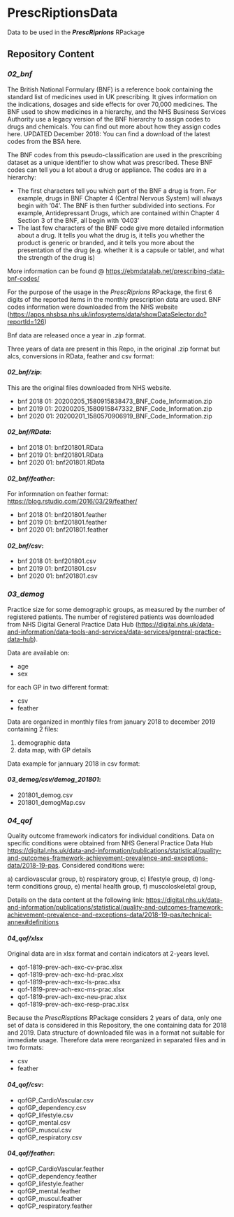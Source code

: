 # **PrescRiptionsData**
Data to be used in the ***PrescRiprions*** RPackage

## **Repository Content**

### ***02_bnf***

The British National Formulary (BNF) is a reference book containing the standard list of medicines used in UK prescribing. It gives information on the indications, dosages and side effects for over 70,000 medicines. The BNF used to show medicines in a hierarchy, and the NHS Business Services Authority use a legacy version of the BNF hierarchy to assign codes to drugs and chemicals. You can find out more about how they assign codes here. UPDATED December 2018: You can find a download of the latest codes from the BSA here.

The BNF codes from this pseudo-classification are used in the prescribing dataset as a unique identifier to show what was prescribed. These BNF codes can tell you a lot about a drug or appliance. The codes are in a hierarchy:

  + The first characters tell you which part of the BNF a drug is from. For example, drugs in BNF Chapter 4 (Central Nervous System) will always begin with ’04’. The BNF is then further subdivided into sections. For example, Antidepressant Drugs, which are contained within Chapter 4 Section 3 of the BNF, all begin with ‘0403’
  + The last few characters of the BNF code give more detailed information about a drug. It tells you what the drug is, it tells you whether the product is generic or branded, and it tells you more about the presentation of the drug (e.g. whether it is a capsule or tablet, and what the strength of the drug is)

More information can be found @ https://ebmdatalab.net/prescribing-data-bnf-codes/

For the purpose of the usage in the *PrescRiprions* RPackage, the first 6 digits of the reported items in the monthly prescription data are used. 
BNF codes information were downloaded from the NHS website (https://apps.nhsbsa.nhs.uk/infosystems/data/showDataSelector.do?reportId=126)

Bnf data are released once a year in *.zip* format.

Three years of data are present in this Repo, in the original .zip format but alcs, conversions in RData, feather and csv format: 

#### *02_bnf/zip*:
This are the original files downloaded from NHS website.

  * bnf 2018 01: 20200205_1580915838473_BNF_Code_Information.zip
  * bnf 2019 01: 20200205_1580915847332_BNF_Code_Information.zip
  * bnf 2020 01: 20200201_1580570906919_BNF_Code_Information.zip
  
#### *02_bnf/RData*:

  * bnf 2018 01: bnf201801.RData
  * bnf 2019 01: bnf201801.RData
  * bnf 2020 01: bnf201801.RData

#### *02_bnf/feather*:

For informnation on feather format: https://blog.rstudio.com/2016/03/29/feather/

  * bnf 2018 01: bnf201801.feather
  * bnf 2019 01: bnf201801.feather
  * bnf 2020 01: bnf201801.feather
  
#### *02_bnf/csv*:

  * bnf 2018 01: bnf201801.csv
  * bnf 2019 01: bnf201801.csv
  * bnf 2020 01: bnf201801.csv


### ***03_demog***

Practice size for some demographic groups, as measured by the number of registered patients. 
The number of registered patients was downloaded from NHS Digital General Practice Data Hub (https://digital.nhs.uk/data-and-information/data-tools-and-services/data-services/general-practice-data-hub). 

Data are available on: 

  * age
  * sex
  
for each GP in two different format: 

  * csv
  * feather

Data are organized in monthly files from january 2018 to december 2019 containing 2 files: 

  1. demographic data
  2. data map, with GP details
 
Data example for jannuary 2018 in csv format: 
 
#### *03_demog/csv/demog_201801*:

  * 201801_demog.csv
  * 201801_demogMap.csv

### ***04_qof***

Quality outcome framework indicators for individual conditions. 
Data on specific conditions were obtained from NHS General Practice Data Hub 
https://digital.nhs.uk/data-and-information/publications/statistical/quality-and-outcomes-framework-achievement-prevalence-and-exceptions-data/2018-19-pas. 
Considered conditions were: 
  
  a) cardiovascular group, 
  b) respiratory group, 
  c) lifestyle group, 
  d) long-term conditions group, 
  e) mental health group, 
  f) muscoloskeletal group, 

Details on the data content at the following link: 
https://digital.nhs.uk/data-and-information/publications/statistical/quality-and-outcomes-framework-achievement-prevalence-and-exceptions-data/2018-19-pas/technical-annex#definitions


#### *04_qof/xlsx*

Original data are in xlsx format and contain indicators at 2-years level. 

  * qof-1819-prev-ach-exc-cv-prac.xlsx
  * qof-1819-prev-ach-exc-hd-prac.xlsx
  * qof-1819-prev-ach-exc-ls-prac.xlsx
  * qof-1819-prev-ach-exc-ms-prac.xlsx
  * qof-1819-prev-ach-exc-neu-prac.xlsx
  * qof-1819-prev-ach-exc-resp-prac.xlsx

Because the *PrescRisptions* RPackage considers 2 years of data, only one set of data is considered in this Repository, the one containing data for 2018 and 2019.
Data structure of downloaded file was in a format not suitable for immediate usage. Therefore data were reorganized in separated files and in two formats: 

  * csv
  * feather 

#### *04_qof/csv*:

  * qofGP_CardioVascular.csv
  * qofGP_dependency.csv
  * qofGP_lifestyle.csv
  * qofGP_mental.csv
  * qofGP_muscul.csv
  * qofGP_respiratory.csv

#### *04_qof/feather*:

  * qofGP_CardioVascular.feather
  * qofGP_dependency.feather
  * qofGP_lifestyle.feather
  * qofGP_mental.feather
  * qofGP_muscul.feather
  * qofGP_respiratory.feather
 